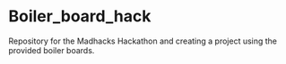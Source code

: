# Boiler_board_hack
Repository for the Madhacks Hackathon and creating a project using the provided boiler boards. 
